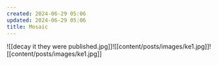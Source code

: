 ```yaml
---
created: 2024-06-29 05:06
updated: 2024-06-29 05:06
title: Mosaic
---
```

![[decay it they were published.jpg]]![[content/posts/images/ke1.jpg]]![[content/posts/images/ke1.jpg]]
